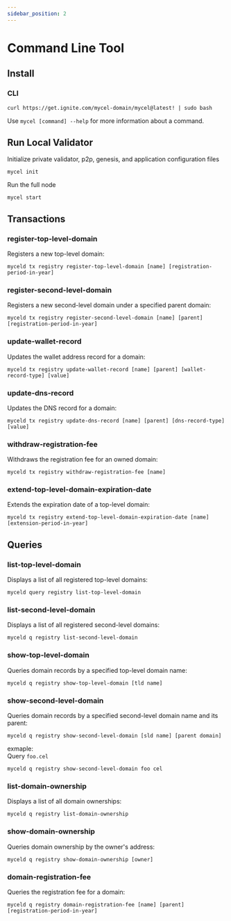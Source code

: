```yaml
---
sidebar_position: 2
---
```


# Command Line Tool

## Install

### CLI

```
curl https://get.ignite.com/mycel-domain/mycel@latest! | sudo bash
```

Use `mycel [command] --help` for more information about a command.

## Run Local Validator

Initialize private validator, p2p, genesis, and application configuration files

```
mycel init
```

Run the full node

```
mycel start
```

## Transactions

### register-top-level-domain

Registers a new top-level domain:

```
myceld tx registry register-top-level-domain [name] [registration-period-in-year]
```

### register-second-level-domain

Registers a new second-level domain under a specified parent domain:

```
myceld tx registry register-second-level-domain [name] [parent] [registration-period-in-year]
```

### update-wallet-record

Updates the wallet address record for a domain:

```
myceld tx registry update-wallet-record [name] [parent] [wallet-record-type] [value]
```

### update-dns-record

Updates the DNS record for a domain:

```
myceld tx registry update-dns-record [name] [parent] [dns-record-type] [value]
```

### withdraw-registration-fee

Withdraws the registration fee for an owned domain:

```
myceld tx registry withdraw-registration-fee [name]
```

### extend-top-level-domain-expiration-date

Extends the expiration date of a top-level domain:

```
myceld tx registry extend-top-level-domain-expiration-date [name] [extension-period-in-year]
```

## Queries

### list-top-level-domain

Displays a list of all registered top-level domains:

```
myceld query registry list-top-level-domain
```

### list-second-level-domain

Displays a list of all registered second-level domains:

```
myceld q registry list-second-level-domain
```

### show-top-level-domain

Queries domain records by a specified top-level domain name:

```
myceld q registry show-top-level-domain [tld name]
```

### show-second-level-domain

Queries domain records by a specified second-level domain name and its parent:

```
myceld q registry show-second-level-domain [sld name] [parent domain]
```

exmaple:  
Query `foo.cel`

```
myceld q registry show-second-level-domain foo cel
```

### list-domain-ownership

Displays a list of all domain ownerships:

```
myceld q registry list-domain-ownership
```

### show-domain-ownership

Queries domain ownership by the owner's address:

```
myceld q registry show-domain-ownership [owner]
```

### domain-registration-fee

Queries the registration fee for a domain:

```
myceld q registry domain-registration-fee [name] [parent] [registration-period-in-year]
```
